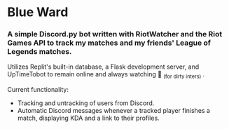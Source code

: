 # Blue Ward

### A simple Discord.py bot written with RiotWatcher and the Riot Games API to track my matches and my friends' League of Legends matches.

Utilizes Replit's built-in database, a Flask development server, and UpTimeTobot to remain online and always watching 👀 <sub> (for dirty inters) </sub>.

Current functionality:
- Tracking and untracking of users from Discord.
- Automatic Discord messages whenever a tracked player finishes a match, displaying KDA and a link to their profiles.
